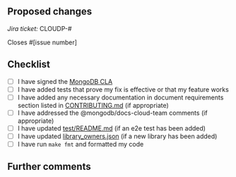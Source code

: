 <!--
Thanks for contributing to MongoDB CLI!

Before you submit your pull request, please review our contribution guidelines:
https://github.com/mongodb/mongodb-atlas-cli/blob/master/CONTRIBUTING.md

Please fill out the information below to help speed up the review process
and getting you pull request merged!
-->

## Proposed changes

<!-- 
Describe the big picture of your changes here and communicate why we should accept this pull request.
If it fixes a bug or resolves a feature request, be sure to link to that issue. 
-->

_Jira ticket:_ CLOUDP-#

<!--
What MongoDB CLI issue does this PR address? (for example, #1234), remove this section if none.
-->

Closes #[issue number]

## Checklist

<!--
Check the boxes that apply. If you're unsure about any of them, don't hesitate to ask!
We're here to help! This is simply a reminder of what we are going to look for before merging your code.
-->

- [ ] I have signed the [MongoDB CLA](https://www.mongodb.com/legal/contributor-agreement)
- [ ] I have added tests that prove my fix is effective or that my feature works
- [ ] I have added any necessary documentation in document requirements section listed in [CONTRIBUTING.md](https://github.com/mongodb/mongodb-atlas-cli/blob/master/CONTRIBUTING.md) (if appropriate)
- [ ] I have addressed the @mongodb/docs-cloud-team comments (if appropriate)
- [ ] I have updated [test/README.md](https://github.com/mongodb/mongodb-atlas-cli/blob/master/test/README.md) (if an e2e test has been added)
- [ ] I have updated [library_owners.json](https://github.com/mongodb/mongodb-atlas-cli/blob/master/library_owners.json) (if a new library has been added)
- [ ] I have run `make fmt` and formatted my code

## Further comments

<!--
If this is a relatively large or complex change, kick off the discussion by explaining why you chose the solution you did and what alternatives you considered, etc.

Alternatively, if this is a very minor, and self-explanatory change, feel free to remove this section.
-->

